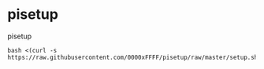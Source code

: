 # pisetup
pisetup

```
bash <(curl -s https://raw.githubusercontent.com/0000xFFFF/pisetup/raw/master/setup.sh)
```
